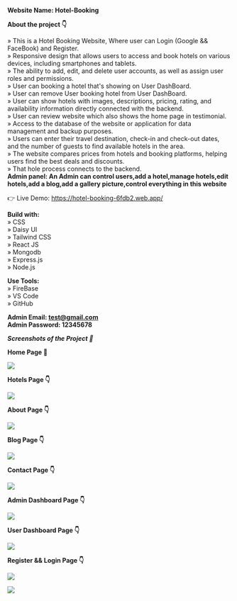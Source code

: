 **Website Name: Hotel-Booking** <br />

**About the project 👇** <br />

» This is a Hotel Booking Website, Where user can Login (Google && FaceBook) and Register.<br />
» Responsive design that allows users to access and book hotels on various devices, including smartphones and tablets.<br />
» The ability to add, edit, and delete user accounts, as well as assign user roles and permissions.<br />
» User can booking a hotel that's showing on User DashBoard.<br />
» User can remove User booking hotel from User DashBoard.<br />
» User can show hotels with images, descriptions, pricing, rating, and availability information directly connected with the backend.<br />
» User can review website which also shows the home page in testimonial.<br />
» Access to the database of the website or application for data management and backup purposes.<br />
» Users can enter their travel destination, check-in and check-out dates, and the number of guests to find available hotels in the area.<br />
» The website compares prices from hotels and booking platforms, helping users find the best deals and discounts.<br />
» That hole process connects to the backend.<br />
**Admin panel: An Admin can control users,add a hotel,manage hotels,edit hotels,add a blog,add a gallery picture,control everything in this website**

👉 Live Demo: https://hotel-booking-6fdb2.web.app/

**Build with:** <br />
» CSS <br />
» Daisy UI <br />
» Tailwind CSS <br />
» React JS <br />
» Mongodb <br />
» Express.js <br />
» Node.js <br />

**Use Tools:** <br />
» FireBase <br />
» VS Code <br />
» GitHub <br />

**Admin Email: test@gmail.com** <br />
**Admin Password: 12345678** <br />

**_Screenshots of the Project 📸_**

**Home Page 🏡** <br />

![](https://i.ibb.co/6r2qbMS/Home-Hotel-Booking.png)

**Hotels Page 👇** <br />

![](https://i.ibb.co/8xV6dcf/Hotels-Hotel-Booking.png)

**About Page 👇** <br />

![](https://i.ibb.co/7JzLR2y/About-Hotel-Booking.png)

**Blog Page 👇** <br />

![](https://i.ibb.co/vHZfZDH/Blog-Hotel-Booking.png)

**Contact Page 👇** <br />

![](https://i.ibb.co/bLzg27x/Contact-Hotel-Booking.png)

**Admin Dashboard Page 👇** <br />

![](https://i.ibb.co/m8kGLH0/Admin-Dashboard.png)

**User Dashboard Page 👇** <br />

![](https://i.ibb.co/17ry3jK/Nomal-User-Dashboard.png)

**Register && Login Page 👇** <br />

![](https://i.ibb.co/dKpfK2Z/Sign-Up-Hotel-Booking.png)

![](https://i.ibb.co/d6ytshX/Login-Hotel-Booking.png)

